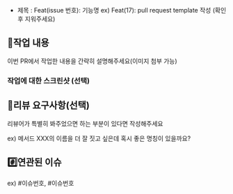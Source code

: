 - 제목 : Feat(issue 번호): 기능명
  ex) Feat(17): pull request template 작성
  (확인 후 지워주세요)

## 📝작업 내용

이번 PR에서 작업한 내용을 간략히 설명해주세요(이미지 첨부 가능)

### 작업에 대한 스크린샷 (선택)

## 💬리뷰 요구사항(선택)

리뷰어가 특별히 봐주었으면 하는 부분이 있다면 작성해주세요

ex) 메서드 XXX의 이름을 더 잘 짓고 싶은데 혹시 좋은 명칭이 있을까요?

## #️⃣연관된 이슈

ex) #이슈번호, #이슈번호
